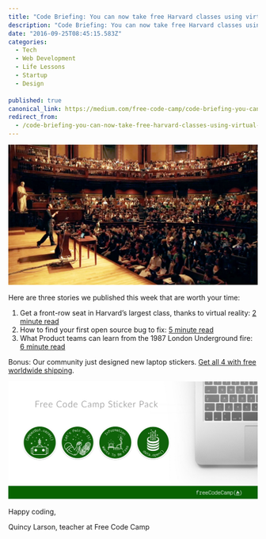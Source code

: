 ```yaml
---
title: "Code Briefing: You can now take free Harvard classes using virtual reality"
description: "Code Briefing: You can now take free Harvard classes using virtual reality. Here are three stories we published this week that are worth your time:"
date: "2016-09-25T08:45:15.583Z"
categories: 
  - Tech
  - Web Development
  - Life Lessons
  - Startup
  - Design

published: true
canonical_link: https://medium.com/free-code-camp/code-briefing-you-can-now-take-free-harvard-classes-using-virtual-reality-baf40f8efa96
redirect_from:
  - /code-briefing-you-can-now-take-free-harvard-classes-using-virtual-reality-baf40f8efa96
---
```


![](./asset-1.jpeg)

Here are three stories we published this week that are worth your time:

1.  Get a front-row seat in Harvard’s largest class, thanks to virtual reality: [2 minute read](http://bit.ly/2d8CU7j)
2.  How to find your first open source bug to fix: [5 minute read](http://bit.ly/2dqO32z)
3.  What Product teams can learn from the 1987 London Underground fire: [6 minute read](http://bit.ly/2d8BtG7)

Bonus: Our community just designed new laptop stickers. [Get all 4 with free worldwide shipping](http://bit.ly/2cGNEx2).

![](./asset-2.jpeg)

Happy coding,

Quincy Larson, teacher at Free Code Camp
